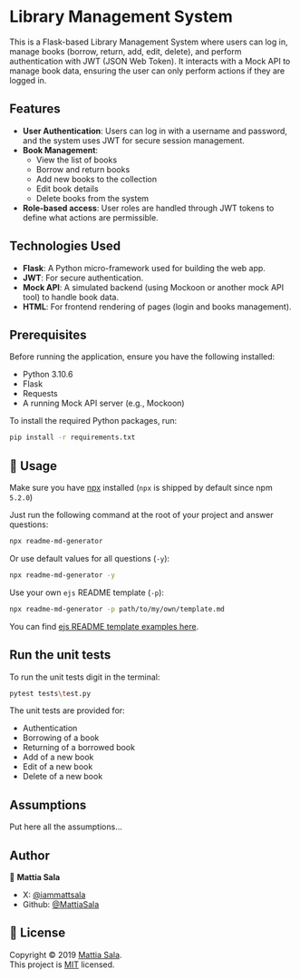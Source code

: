 # Library Management System

This is a Flask-based Library Management System where users can log in, manage books (borrow, return, add, edit, delete), and perform authentication with JWT (JSON Web Token). It interacts with a Mock API to manage book data, ensuring the user can only perform actions if they are logged in.

## Features

- **User Authentication**: Users can log in with a username and password, and the system uses JWT for secure session management.
- **Book Management**: 
  - View the list of books
  - Borrow and return books
  - Add new books to the collection
  - Edit book details
  - Delete books from the system
- **Role-based access**: User roles are handled through JWT tokens to define what actions are permissible.
  
## Technologies Used

- **Flask**: A Python micro-framework used for building the web app.
- **JWT**: For secure authentication.
- **Mock API**: A simulated backend (using Mockoon or another mock API tool) to handle book data.
- **HTML**: For frontend rendering of pages (login and books management).

## Prerequisites

Before running the application, ensure you have the following installed:

- Python 3.10.6
- Flask
- Requests
- A running Mock API server (e.g., Mockoon)

To install the required Python packages, run:

```bash
pip install -r requirements.txt
```

## 🚀 Usage

Make sure you have [npx](https://www.npmjs.com/package/npx) installed (`npx` is shipped by default since npm `5.2.0`)

Just run the following command at the root of your project and answer questions:

```sh
npx readme-md-generator
```

Or use default values for all questions (`-y`):

```sh
npx readme-md-generator -y
```

Use your own `ejs` README template (`-p`):

```sh
npx readme-md-generator -p path/to/my/own/template.md
```

You can find [ejs README template examples here](https://github.com/kefranabg/readme-md-generator/tree/master/templates).

## Run the unit tests
To run the unit tests digit in the terminal:
```sh
pytest tests\test.py
```
The unit tests are provided for:
- Authentication
- Borrowing of a book
- Returning of a borrowed book
- Add of a new book
- Edit of a new book
- Delete of a new book

## Assumptions
Put here all the assumptions...


## Author

👤 **Mattia Sala**

- X: [@iammattsala](https://twitter.com/iammattsala)
- Github: [@MattiaSala](https://github.com/MattiaSala)

## 📝 License

Copyright © 2019 [Mattia Sala](https://github.com/MattiaSala).<br />
This project is [MIT](https://github.com/kefranabg/readme-md-generator/blob/master/LICENSE) licensed.



